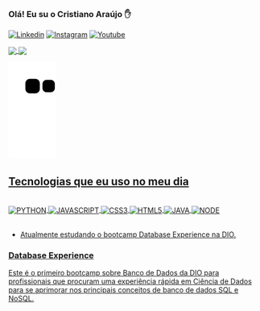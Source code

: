 ###  Olá! Eu su o Cristiano Araújo ✋

[![Linkedin](https://img.shields.io/badge/LinkedIn-0077B5?style=for-the-badge&logo=linkedin&logoColor=white)]()
[![Instagram](https://img.shields.io/badge/Instagram-E4405F?style=for-the-badge&logo=instagram&logoColor=white)]()
[![Youtube](https://img.shields.io/badge/YouTube-FF0000?style=for-the-badge&logo=youtube&logoColor=white)]()

<div>
  <a href="https://github.com/cristiano-araujo">
  <img height="180em"  align="center" src="https://github-readme-stats.vercel.app/api?username=cristiano-araujo&show_icons=true&theme=react" />
  <img height="180em"  align="center" src="https://github-readme-stats.vercel.app/api/top-langs/?username=cristiano-araujo&layout=compact&langs_count=7&theme=react" />
</div>

![Snake animation](https://github.com/cristiano-araujo/cristiano-araujo/blob/output/github-contribution-grid-snake.svg)
 
<div>
 


## Tecnologias que eu uso no meu dia

<div style="display: inline_block"><br/>

<img align="center" alt="PYTHON" src="https://img.shields.io/badge/Python-14354C?style=for-the-badge&logo=python&logoColor=white"/>
<img align="center" alt="JAVASCRIPT" src="https://img.shields.io/badge/JavaScript-F7DF1E?style=for-the-badge&logo=javascript&logoColor=black"/>
<img align="center" alt="CSS3" src="https://img.shields.io/badge/CSS3-1572B6?style=for-the-badge&logo=css3&logoColor=white"/>
<img align="center" alt="HTML5" src="https://img.shields.io/badge/HTML5-E34F26?style=for-the-badge&logo=html5&logoColor=white"/>
<img align="center" alt="JAVA" src="https://img.shields.io/badge/Java-ED8B00?style=for-the-badge&logo=java&logoColor=white"/>
<img align="center" alt="NODE" src="https://img.shields.io/badge/Node.js-43853D?style=for-the-badge&logo=node.js&logoColor=white"/>



</div><br/>

- Atualmente estudando o bootcamp  Database Experience na DIO.

### Database Experience

Este é o primeiro bootcamp sobre Banco de Dados da DIO para profissionais que procuram uma experiência rápida em Ciência de Dados para se aprimorar nos principais conceitos de banco de dados SQL e NoSQL.


